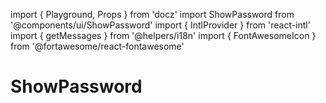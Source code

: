 import { Playground, Props } from 'docz'
import ShowPassword from '@components/ui/ShowPassword'
import { IntlProvider } from 'react-intl'
import { getMessages } from '@helpers/i18n'
import { FontAwesomeIcon } from '@fortawesome/react-fontawesome'

# ShowPassword

<Props of={ShowPassword} />

<Playground>
    <IntlProvider
        locale='en'
        messages={getMessages['en']}>
           <ShowPassword
            setHidden={false}
            hasLabel />
    </IntlProvider>
</Playground>

